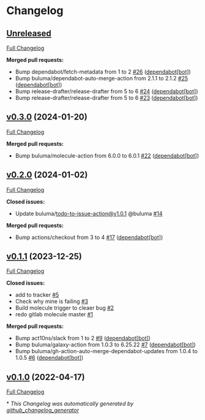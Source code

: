 # Changelog

## [Unreleased](https://github.com/buluma/ansible-role-jira/tree/HEAD)

[Full Changelog](https://github.com/buluma/ansible-role-jira/compare/v0.3.0...HEAD)

**Merged pull requests:**

- Bump dependabot/fetch-metadata from 1 to 2 [\#26](https://github.com/buluma/ansible-role-jira/pull/26) ([dependabot[bot]](https://github.com/apps/dependabot))
- Bump buluma/dependabot-auto-merge-action from 2.1.1 to 2.1.2 [\#25](https://github.com/buluma/ansible-role-jira/pull/25) ([dependabot[bot]](https://github.com/apps/dependabot))
- Bump release-drafter/release-drafter from 5 to 6 [\#24](https://github.com/buluma/ansible-role-jira/pull/24) ([dependabot[bot]](https://github.com/apps/dependabot))
- Bump release-drafter/release-drafter from 5 to 6 [\#23](https://github.com/buluma/ansible-role-jira/pull/23) ([dependabot[bot]](https://github.com/apps/dependabot))

## [v0.3.0](https://github.com/buluma/ansible-role-jira/tree/v0.3.0) (2024-01-20)

[Full Changelog](https://github.com/buluma/ansible-role-jira/compare/v0.2.0...v0.3.0)

**Merged pull requests:**

- Bump buluma/molecule-action from 6.0.0 to 6.0.1 [\#22](https://github.com/buluma/ansible-role-jira/pull/22) ([dependabot[bot]](https://github.com/apps/dependabot))

## [v0.2.0](https://github.com/buluma/ansible-role-jira/tree/v0.2.0) (2024-01-02)

[Full Changelog](https://github.com/buluma/ansible-role-jira/compare/v0.1.1...v0.2.0)

**Closed issues:**

- Update buluma/todo-to-issue-action@v1.0.1 @buluma [\#14](https://github.com/buluma/ansible-role-jira/issues/14)

**Merged pull requests:**

- Bump actions/checkout from 3 to 4 [\#17](https://github.com/buluma/ansible-role-jira/pull/17) ([dependabot[bot]](https://github.com/apps/dependabot))

## [v0.1.1](https://github.com/buluma/ansible-role-jira/tree/v0.1.1) (2023-12-25)

[Full Changelog](https://github.com/buluma/ansible-role-jira/compare/v0.1.0...v0.1.1)

**Closed issues:**

- add to tracker [\#5](https://github.com/buluma/ansible-role-jira/issues/5)
- Check why mine is failing [\#3](https://github.com/buluma/ansible-role-jira/issues/3)
- Build molecule trigger to cleaer bug [\#2](https://github.com/buluma/ansible-role-jira/issues/2)
- redo gitlab molecule master [\#1](https://github.com/buluma/ansible-role-jira/issues/1)

**Merged pull requests:**

- Bump act10ns/slack from 1 to 2 [\#9](https://github.com/buluma/ansible-role-jira/pull/9) ([dependabot[bot]](https://github.com/apps/dependabot))
- Bump buluma/galaxy-action from 1.0.3 to 6.25.22 [\#7](https://github.com/buluma/ansible-role-jira/pull/7) ([dependabot[bot]](https://github.com/apps/dependabot))
- Bump buluma/gh-action-auto-merge-dependabot-updates from 1.0.4 to 1.0.5 [\#6](https://github.com/buluma/ansible-role-jira/pull/6) ([dependabot[bot]](https://github.com/apps/dependabot))

## [v0.1.0](https://github.com/buluma/ansible-role-jira/tree/v0.1.0) (2022-04-17)

[Full Changelog](https://github.com/buluma/ansible-role-jira/compare/0963b713331e979840764675f7c125aa4976df36...v0.1.0)



\* *This Changelog was automatically generated by [github_changelog_generator](https://github.com/github-changelog-generator/github-changelog-generator)*
